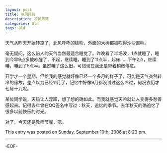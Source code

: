 ```yaml
---
layout: post
title: 凉风阵阵
description: 凉风阵阵
categories: Old
tags: Old
---
```

天气从昨天开始转凉了，北风呼呼的猛吹，外面的大树都被吹得沙沙直响。

毫无疑问，这么怡人的天气当然最适合睡觉了。昨晚看了半场波，1点就睡了，睡到今早9点多被吵醒了，不起，继续睡，睡到了11点半，起床......下午2点，继续睡，睡到了5点半。虽然睡了这么旧，可惜现在我还是带着稍微倦意。

开学才一个星期，但给我的感觉就好像已经一个多月的样子了，可能是天气突然转冷的缘故，差点以为已经11月了，记忆中好像9月都没试过这么冷过，何况农历才七月十九呢。

某位同学说，天热让人浮躁，想了想的确如此。而我就感觉天冷就让人变得多愁善感起来。记得去年曾在QQ签名中写过：秋天，追忆的季节。去年秋天的确追忆了很多以前快乐的时光。

对了，今天还是教师节呢，嗯。

This entry was posted on Sunday, September 10th, 2006 at 8:23 pm.

---



-EOF-